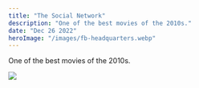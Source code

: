 ```yaml
---
title: "The Social Network"
description: "One of the best movies of the 2010s."
date: "Dec 26 2022"
heroImage: "/images/fb-headquarters.webp"
---
```


One of the best movies of the 2010s.

![](/images/social-network.webp)

